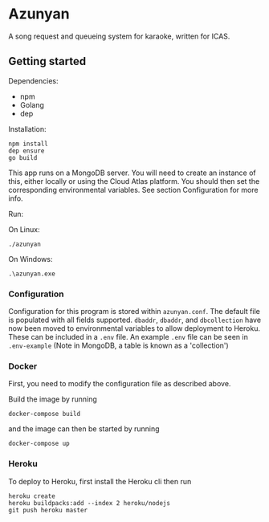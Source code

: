 # Azunyan
A song request and queueing system for karaoke, written for ICAS.

## Getting started
Dependencies:
- npm
- Golang
- dep

Installation:

```
npm install
dep ensure
go build
```

This app runs on a MongoDB server. You will need to create an instance of this, either locally or using the Cloud Atlas platform.
You should then set the corresponding environmental variables. See section Configuration for more info.

Run:

On Linux:

```
./azunyan
```

On Windows:

```
.\azunyan.exe
```

### Configuration
Configuration for this program is stored within `azunyan.conf`. The default file is populated with all fields supported. 
`dbaddr`, `dbaddr`, and `dbcollection` have now been moved to environmental variables to allow deployment to Heroku. These can be included in a `.env` file. An example `.env` file can be seen in `.env-example` (Note in MongoDB, a table is known as a 'collection')

### Docker
First, you need to modify the configuration file as described above.


Build the image by running 
```
docker-compose build
```
and the image can then be started by running
```
docker-compose up
```

### Heroku
To deploy to Heroku, first install the Heroku cli then run
```
heroku create
heroku buildpacks:add --index 2 heroku/nodejs
git push heroku master
```